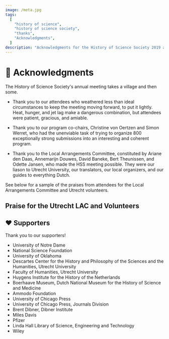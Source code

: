 ```yaml
---
image: /meta.jpg
tags:
  [
    "history of science",
    "history of science society",
    "thanks",
    "Acknowledgments",
  ]
description: "Acknowledgments for the History of Science Society 2019 annual meeting"
---
```


# 🌷 Acknowledgments

The History of Science Society&apos;s annual meeting takes a village and then some.

- Thank you to our attendees who weathered less than ideal circumstances to keep the meeting moving forward, to put it lightly. Heat, hunger, and jet lag make a dangerous combination, but attendees were patient, gracious, and amiable.

- Thank you to our program co-chairs, Christine von Oertzen and Simon Werret, who had the unenviable task of trying to organize 800 exceptionally strong submissions into an interesting and coherent program.

- Thank you to the Local Arrangements Committee, constituted by Ariane den Daas, Annemarijn Douwes, David Baneke, Bert Theunissen, and Odette Jansen, who made the HSS meeting possible. They were our liason to Utrecht University, our translators, our local organizers, and our guides to everything Dutch.

See below for a sample of the praises from attendees for the Local Arrangements Committee and Utrecht volunteers.

## Praise for the Utrecht LAC and Volunteers

<div class="choice-quotes">
<pullQuote title="The local organizers did a fantastic job, especially in light of the changes
that needed to be made as a result of the unusual temperatures. I think this
was the best-ever HSS meeting I've attended." />
<pullQuote title="I mostly want to praise them for the incredibly fantastic job. They
immediately understood that the one thing that was urgently needed (on
top of everything else) was cold water everywhere, and a lot of it. This
worked excellently well. I also was impressed by their ability to reschedule
sessions spontaneously into rooms with AC. Top job!! Thank you very, very
much!!" />
<pullQuote title="They were fantastic!! They worked with unusual conditions and rose to the
challenge-impressive!" />
<pullQuote title="Very pleasant venue, good signage, friendly and knowledgeable student
assistants." />
<pullQuote title="I think they did a heroic job in unprecedented climatic conditions. I really
appreciated the water (including the 'real' fruity water), the reusable drink
flask, the efficiency of registration etc., the resources of the institution as a
whole. I know this is not a suggestion, but I would like to express it anyway,
since it was one of the best HSS meetings I have attended!" />
<pullQuote title="The student assistants were uniformly awesome -- super helpful and
friendly and doing a great job. Thanks!" />
<pullQuote title="A big thank you for the extremely smooth organisation!
The 'Crew' was always easily recognisable with their yellow shirts, they
were everywhere (which was amazing), and also did a really good job in
pointing people into the right direction for the lectures. A suburb
organisation, thanks!" />
<pullQuote title="This was a very successful congress, due to your (typically Dutch)
preparation and hard work. :-)
Communication was excellent.
You did an EXCELLENT job of addressing the heat emergency. This type
of situation is a Local Arrangements Committee's worst nightmare. You
kept everyone safe, calm, and engaged. Every session I attended, even on
the hottest two days, had a good audience. The Descartes students in the
yellow shirts were FANTASTIC. They were a key to your success, as well
as the hard-working organizers.
Congratulations! And thank you very much for hosting us so generously." />
<pullQuote title="The staff and technicians on the ground were excellent! They were kind,
knowledgeable, responsive, patient, and numerous!!" />
</div>

## ❤️ Supporters

Thank you to our supporters!

- University of Notre Dame
- National Science Foundation
- University of Oklahoma
- Descartes Center for the History and Philosophy of the Sciences and the Humanities, Utrecht University
- Faculty of Humanities, Utrecht University
- Huygens Institute for the History of the Netherlands
- Boerhaave Museum, Dutch National Museum for the History of Science and Medicine
- Ammodo Foundation
- University of Chicago Press
- University of Chicago Press, Journals Division
- Brent Dibner, Dibner Institute
- Miles Davis
- Pfizer
- Linda Hall Library of Science, Engineering and Technology
- Wiley

<joinTheConvo />
